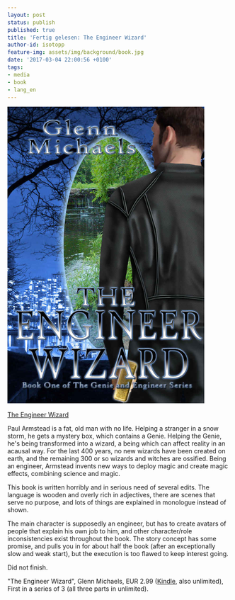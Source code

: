 ```yaml
---
layout: post
status: publish
published: true
title: 'Fertig gelesen: The Engineer Wizard'
author-id: isotopp
feature-img: assets/img/background/book.jpg
date: '2017-03-04 22:00:56 +0100'
tags:
- media
- book
- lang_en
---
```

[![](/uploads/2017/03/the-engineer-wizard.png)](https://www.amazon.de/Engineer-Wizard-Genie-Book-English-ebook/dp/B00TEPXEX2)

[The Engineer Wizard](https://www.amazon.de/Engineer-Wizard-Genie-Book-English-ebook/dp/B00TEPXEX2)

Paul Armstead is a fat, old man with no life. Helping a stranger in a snow
storm, he gets a mystery box, which contains a Genie. Helping the Genie,
he's being transformed into a wizard, a being which can affect reality in an
acausal way. For the last 400 years, no new wizards have been created on
earth, and the remaining 300 or so wizards and witches are ossified. Being
an engineer, Armstead invents new ways to deploy magic and create magic
effects, combining science and magic.

This book is written horribly and in serious need of several edits. The
language is wooden and overly rich in adjectives, there are scenes that
serve no purpose, and lots of things are explained in monologue instead of
shown.

The main character is supposedly an engineer, but has to create avatars of
people that explain his own job to him, and other character/role
inconsistencies exist throughout the book. The story concept has some
promise, and pulls you in for about half the book (after an exceptionally
slow and weak start), but the execution is too flawed to keep interest
going.

Did not finish.

"The Engineer Wizard", Glenn Michaels, EUR 2.99
([Kindle](https://www.amazon.de/Engineer-Wizard-Genie-Book-English-ebook/dp/B00TEPXEX2),
also unlimited), First in a series of 3 (all three parts in unlimited).
